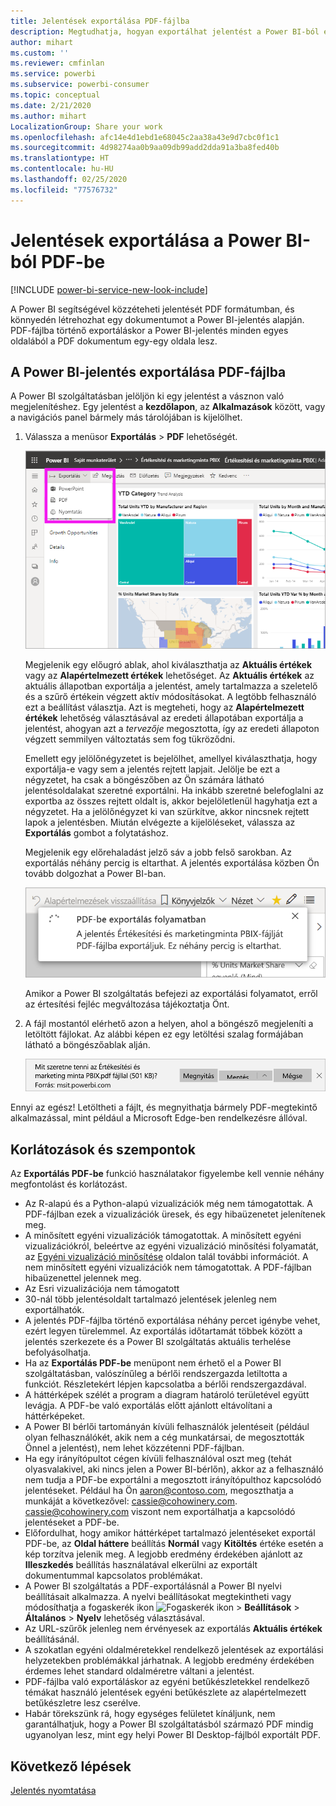 ```yaml
---
title: Jelentések exportálása PDF-fájlba
description: Megtudhatja, hogyan exportálhat jelentést a Power BI-ból egy PDF-fájlba.
author: mihart
ms.custom: ''
ms.reviewer: cmfinlan
ms.service: powerbi
ms.subservice: powerbi-consumer
ms.topic: conceptual
ms.date: 2/21/2020
ms.author: mihart
LocalizationGroup: Share your work
ms.openlocfilehash: afc14e4d1ebd1e68045c2aa38a43e9d7cbc0f1c1
ms.sourcegitcommit: 4d98274aa0b9aa09db99add2dda91a3ba8fed40b
ms.translationtype: HT
ms.contentlocale: hu-HU
ms.lasthandoff: 02/25/2020
ms.locfileid: "77576732"
---
```

# <a name="export-reports-from-power-bi-to-pdf"></a>Jelentések exportálása a Power BI-ból PDF-be

[!INCLUDE [power-bi-service-new-look-include](../includes/power-bi-service-new-look-include.md)]

A Power BI segítségével közzéteheti jelentését PDF formátumban, és könnyedén létrehozhat egy dokumentumot a Power BI-jelentés alapján. PDF-fájlba történő exportáláskor a Power BI-jelentés minden egyes oldalából a PDF dokumentum egy-egy oldala lesz.

## <a name="export-your-power-bi-report-to-pdf"></a>A Power BI-jelentés exportálása PDF-fájlba
A Power BI szolgáltatásban jelöljön ki egy jelentést a vásznon való megjelenítéshez. Egy jelentést a **kezdőlapon**, az **Alkalmazások** között, vagy a navigációs panel bármely más tárolójában is kijelölhet.

1. Válassza a menüsor **Exportálás** > **PDF** lehetőségét.

    ![Az Exportálás lehetőség kiválasztása a menüsávon](media/end-user-pdf/power-bi-export.png)

    Megjelenik egy előugró ablak, ahol kiválaszthatja az **Aktuális értékek** vagy az **Alapértelmezett értékek** lehetőséget. Az **Aktuális értékek** az aktuális állapotban exportálja a jelentést, amely tartalmazza a szeletelő és a szűrő értékein végzett aktív módosításokat. A legtöbb felhasználó ezt a beállítást választja. Azt is megteheti, hogy az **Alapértelmezett értékek** lehetőség választásával az eredeti állapotában exportálja a jelentést, ahogyan azt a *tervezője* megosztotta, így az eredeti állapoton végzett semmilyen változtatás sem fog tükröződni.
    
    Emellett egy jelölőnégyzetet is bejelölhet, amellyel kiválaszthatja, hogy exportálja-e vagy sem a jelentés rejtett lapjait. Jelölje be ezt a négyzetet, ha csak a böngészőben az Ön számára látható jelentésoldalakat szeretné exportálni. Ha inkább szeretné belefoglalni az exportba az összes rejtett oldalt is, akkor bejelöletlenül hagyhatja ezt a négyzetet. Ha a jelölőnégyzet ki van szürkítve, akkor nincsnek rejtett lapok a jelentésben. Miután elvégezte a kijelöléseket, válassza az **Exportálás** gombot a folytatáshoz.
    
    Megjelenik egy előrehaladást jelző sáv a jobb felső sarokban. Az exportálás néhány percig is eltarthat. A jelentés exportálása közben Ön tovább dolgozhat a Power BI-ban.

    ![Exportálás előrehaladása üzenet](media/end-user-pdf/power-bi-export-progress.png)

    Amikor a Power BI szolgáltatás befejezi az exportálási folyamatot, erről az értesítési fejléc megváltozása tájékoztatja Önt.

2. A fájl mostantól elérhető azon a helyen, ahol a böngésző megjeleníti a letöltött fájlokat. Az alábbi képen ez egy letöltési szalag formájában látható a böngészőablak alján.

    ![A letöltött fájl helye](media/end-user-pdf/power-bi-export-done.png)

Ennyi az egész! Letöltheti a fájlt, és megnyithatja bármely PDF-megtekintő alkalmazással, mint például a Microsoft Edge-ben rendelkezésre állóval.


## <a name="limitations-and-considerations"></a>Korlátozások és szempontok
Az **Exportálás PDF-be** funkció használatakor figyelembe kell vennie néhány megfontolást és korlátozást.

* Az R-alapú és a Python-alapú vizualizációk még nem támogatottak. A PDF-fájlban ezek a vizualizációk üresek, és egy hibaüzenetet jelenítenek meg. 
* A minősített egyéni vizualizációk támogatottak. A minősített egyéni vizualizációkról, beleértve az egyéni vizualizáció minősítési folyamatát, az [Egyéni vizualizáció minősítése](../developer/power-bi-custom-visuals-certified.md) oldalon talál további információt. A nem minősített egyéni vizualizációk nem támogatottak. A PDF-fájlban hibaüzenettel jelennek meg.
* Az Esri vizualizációja nem támogatott
* 30-nál több jelentésoldalt tartalmazó jelentések jelenleg nem exportálhatók.
* A jelentés PDF-fájlba történő exportálása néhány percet igénybe vehet, ezért legyen türelemmel. Az exportálás időtartamát többek között a jelentés szerkezete és a Power BI szolgáltatás aktuális terhelése befolyásolhatja.
* Ha az **Exportálás PDF-be** menüpont nem érhető el a Power BI szolgáltatásban, valószínűleg a bérlői rendszergazda letiltotta a funkciót. Részletekért lépjen kapcsolatba a bérlői rendszergazdával.
* A háttérképek szélét a program a diagram határoló területével együtt levágja. A PDF-be való exportálás előtt ajánlott eltávolítani a háttérképeket.
* A Power BI bérlői tartományán kívüli felhasználók jelentéseit (például olyan felhasználókét, akik nem a cég munkatársai, de megosztották Önnel a jelentést), nem lehet közzétenni PDF-fájlban.
* Ha egy irányítópultot cégen kívüli felhasználóval oszt meg (tehát olyasvalakivel, aki nincs jelen a Power BI-bérlőn), akkor az a felhasználó nem tudja a PDF-be exportálni a megosztott irányítópulthoz kapcsolódó jelentéseket. Például ha Ön aaron@contoso.com, megoszthatja a munkáját a következővel: cassie@cohowinery.com. cassie@cohowinery.com viszont nem exportálhatja a kapcsolódó jelentéseket a PDF-be.
* Előfordulhat, hogy amikor háttérképet tartalmazó jelentéseket exportál PDF-be, az **Oldal háttere** beállítás **Normál** vagy **Kitöltés** értéke esetén a kép torzítva jelenik meg. A legjobb eredmény érdekében ajánlott az **Illeszkedés** beállítás használatával elkerülni az exportált dokumentummal kapcsolatos problémákat.
* A Power BI szolgáltatás a PDF-exportálásnál a Power BI nyelvi beállításait alkalmazza. A nyelvi beállításokat megtekintheti vagy módosíthatja a fogaskerék ikon ![Fogaskerék ikon](media/end-user-powerpoint/power-bi-settings-icon.png) > **Beállítások** > **Általános** > **Nyelv** lehetőség választásával.
* Az URL-szűrők jelenleg nem érvényesek az exportálás **Aktuális értékek** beállításánál.
* A szokatlan egyéni oldalméretekkel rendelkező jelentések az exportálási helyzetekben problémákkal járhatnak. A legjobb eredmény érdekében érdemes lehet standard oldalméretre váltani a jelentést.
* PDF-fájlba való exportáláskor az egyéni betűkészletekkel rendelkező témákat használó jelentések egyéni betűkészlete az alapértelmezett betűkészletre lesz cserélve.
* Habár törekszünk rá, hogy egységes felületet kínáljunk, nem garantálhatjuk, hogy a Power BI szolgáltatásból származó PDF mindig ugyanolyan lesz, mint egy helyi Power BI Desktop-fájlból exportált PDF.

## <a name="next-steps"></a>Következő lépések
[Jelentés nyomtatása](end-user-print.md)
